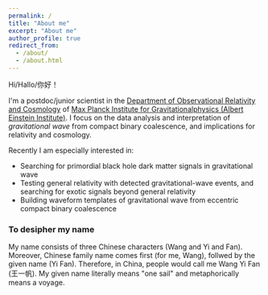 ```yaml
---
permalink: /
title: "About me"
excerpt: "About me"
author_profile: true
redirect_from: 
  - /about/
  - /about.html
---
```


Hi/Hallo/你好！

I'm a postdoc/junior scientist in the [Department of Observational Relativity and Cosmology](https://www.aei.mpg.de/obs-rel-cos) of [Max Planck Institute for Gravitationalphysics (Albert Einstein Institute)](https://www.aei.mpg.de).  I focus on the data analysis and interpretation of *gravitational wave* from compact binary coalescence, and implications for relativity and cosmology.

 Recently I am especially interested in: 

- Searching for primordial black hole dark matter signals in gravitational wave
- Testing general relativity with detected gravitational-wave events, and searching for exotic signals beyond general relativity
- Building waveform templates of gravitational wave from eccentric compact binary coalescence


### To desipher my name

My name consists of three Chinese characters (Wang and Yi and Fan). Moreover, Chinese family name comes first (for me, Wang), follwed by the given name (Yi Fan). Therefore, in China, people would call me Wang Yi Fan (王一帆). My given name literally means "one sail" and metaphorically means a voyage.
